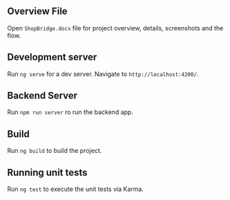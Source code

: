 ## Overview File

Open `ShopBridge.docx` file for project overview, details, screenshots and the flow.

## Development server

Run `ng serve` for a dev server. Navigate to `http://localhost:4200/`.

## Backend Server

Run `npm run server` ro run the backend app.

## Build

Run `ng build` to build the project.

## Running unit tests

Run `ng test` to execute the unit tests via Karma.
